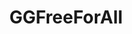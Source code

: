 ---
title: GGFreeForAll
crosslinks:
- KotakuInAction
- GGdiscussion
- The_Donald
- AgainstGamerGate
- Drama
- GamerGhazi
- AskThe_Donald
- autotldr
- JoeRogan
- JonTron
- OutOfTheLoop
- conspiracy
- sadcringe
- politics
- ShitAmericansSay
- GGAfterDark
- CringeAnarchy
- TwoXChromosomes
- Negareddit
- self
---